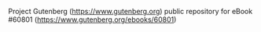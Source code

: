 Project Gutenberg (https://www.gutenberg.org) public repository for eBook #60801 (https://www.gutenberg.org/ebooks/60801)
